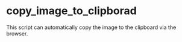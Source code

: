 # copy_image_to_clipborad
This script can automatically copy the image to the clipboard via the browser.